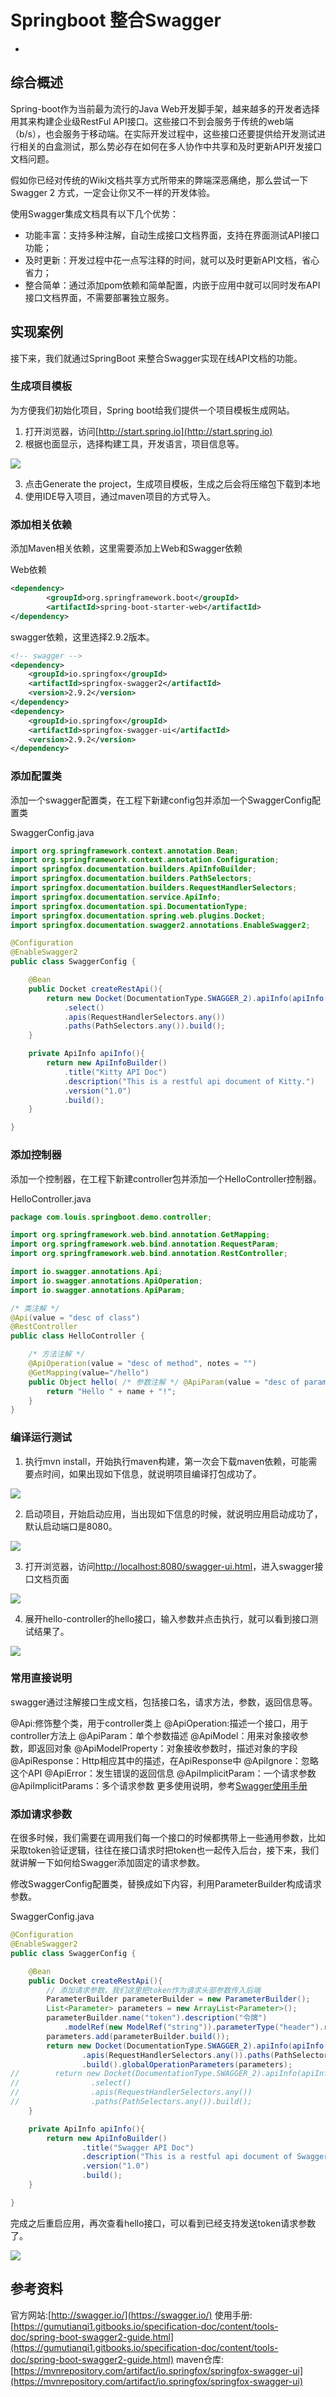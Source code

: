 [TOC]: # "Springboot 整合Swagger"

# Springboot 整合Swagger
-

## 综合概述

Spring-boot作为当前最为流行的Java Web开发脚手架，越来越多的开发者选择用其来构建企业级RestFul API接口。这些接口不到会服务于传统的web端（b/s），也会服务于移动端。在实际开发过程中，这些接口还要提供给开发测试进行相关的白盒测试，那么势必存在如何在多人协作中共享和及时更新API开发接口文档问题。

假如你已经对传统的Wiki文档共享方式所带来的弊端深恶痛绝，那么尝试一下Swagger 2 方式，一定会让你又不一样的开发体验。

使用Swagger集成文档具有以下几个优势：

- 功能丰富：支持多种注解，自动生成接口文档界面，支持在界面测试API接口功能；
- 及时更新：开发过程中花一点写注释的时间，就可以及时更新API文档，省心省力；
- 整合简单：通过添加pom依赖和简单配置，内嵌于应用中就可以同时发布API接口文档界面，不需要部署独立服务。

## 实现案例

接下来，我们就通过SpringBoot 来整合Swagger实现在线API文档的功能。

### 生成项目模板

为方便我们初始化项目，Spring boot给我们提供一个项目模板生成网站。

1. 打开浏览器，访问[http://start.spring.io](http://start.spring.io)
2. 根据也面显示，选择构建工具，开发语言，项目信息等。

![](.swagger_images/dce86b92.png)

3. 点击Generate the project，生成项目模板，生成之后会将压缩包下载到本地
4. 使用IDE导入项目，通过maven项目的方式导入。

### 添加相关依赖

添加Maven相关依赖，这里需要添加上Web和Swagger依赖

Web依赖
```xml
<dependency>
        <groupId>org.springframework.boot</groupId>
        <artifactId>spring-boot-starter-web</artifactId>
</dependency>

```

swagger依赖，这里选择2.9.2版本。

```xml
<!-- swagger -->
<dependency>
    <groupId>io.springfox</groupId>
    <artifactId>springfox-swagger2</artifactId>
    <version>2.9.2</version>
</dependency>
<dependency>
    <groupId>io.springfox</groupId>
    <artifactId>springfox-swagger-ui</artifactId>
    <version>2.9.2</version>
</dependency>
```

### 添加配置类

添加一个swagger配置类，在工程下新建config包并添加一个SwaggerConfig配置类

SwaggerConfig.java
```java
import org.springframework.context.annotation.Bean;
import org.springframework.context.annotation.Configuration;
import springfox.documentation.builders.ApiInfoBuilder;
import springfox.documentation.builders.PathSelectors;
import springfox.documentation.builders.RequestHandlerSelectors;
import springfox.documentation.service.ApiInfo;
import springfox.documentation.spi.DocumentationType;
import springfox.documentation.spring.web.plugins.Docket;
import springfox.documentation.swagger2.annotations.EnableSwagger2;

@Configuration
@EnableSwagger2
public class SwaggerConfig {

    @Bean
    public Docket createRestApi(){
        return new Docket(DocumentationType.SWAGGER_2).apiInfo(apiInfo())
            .select()
            .apis(RequestHandlerSelectors.any())
            .paths(PathSelectors.any()).build();
    }

    private ApiInfo apiInfo(){
        return new ApiInfoBuilder()
            .title("Kitty API Doc")
            .description("This is a restful api document of Kitty.")
            .version("1.0")
            .build();
    }

}
```

### 添加控制器

添加一个控制器，在工程下新建controller包并添加一个HelloController控制器。

HelloController.java

```java
package com.louis.springboot.demo.controller;

import org.springframework.web.bind.annotation.GetMapping;
import org.springframework.web.bind.annotation.RequestParam;
import org.springframework.web.bind.annotation.RestController;

import io.swagger.annotations.Api;
import io.swagger.annotations.ApiOperation;
import io.swagger.annotations.ApiParam;

/* 类注解 */
@Api(value = "desc of class")
@RestController
public class HelloController {

    /* 方法注解 */
    @ApiOperation(value = "desc of method", notes = "")
    @GetMapping(value="/hello")
    public Object hello( /* 参数注解 */ @ApiParam(value = "desc of param" , required=true ) @RequestParam String name) {
        return "Hello " + name + "!";
    }
}
```

### 编译运行测试

1. 执行mvn install，开始执行maven构建，第一次会下载maven依赖，可能需要点时间，如果出现如下信息，就说明项目编译打包成功了。

![](.swagger_images/37b73ae6.png)

2. 启动项目，开始启动应用，当出现如下信息的时候，就说明应用启动成功了，默认启动端口是8080。

![](.swagger_images/3935241e.png)

3. 打开浏览器，访问[http://localhost:8080/swagger-ui.html](http://localhost:8080/swagger-ui.html)，进入swagger接口文档页面

![](.swagger_images/5d0d92f1.png)

4. 展开hello-controller的hello接口，输入参数并点击执行，就可以看到接口测试结果了。

![](.swagger_images/6efbcf97.png)

### 常用直接说明

swagger通过注解接口生成文档，包括接口名，请求方法，参数，返回信息等。

@Api:修饰整个类，用于controller类上
@ApiOperation:描述一个接口，用于controller方法上
@ApiParam：单个参数描述
@ApiModel：用来对象接收参数，即返回对象
@ApiModelProperty：对象接收参数时，描述对象的字段
@ApiResponse：Http相应其中的描述，在ApiResponse中
@ApiIgnore：忽略这个API
@ApiError：发生错误的返回信息
@ApiImplicitParam：一个请求参数
@ApiImplicitParams：多个请求参数
更多使用说明，参考[Swagger使用手册](https://gumutianqi1.gitbooks.io/specification-doc/content/tools-doc/spring-boot-swagger2-guide.html)

### 添加请求参数

在很多时候，我们需要在调用我们每一个接口的时候都携带上一些通用参数，比如采取token验证逻辑，往往在接口请求时把token也一起传入后台，接下来，我们就讲解一下如何给Swagger添加固定的请求参数。

修改SwaggerConfig配置类，替换成如下内容，利用ParameterBuilder构成请求参数。

SwaggerConfig.java

```java
@Configuration
@EnableSwagger2
public class SwaggerConfig {

    @Bean
    public Docket createRestApi(){
        // 添加请求参数，我们这里把token作为请求头部参数传入后端
        ParameterBuilder parameterBuilder = new ParameterBuilder();  
        List<Parameter> parameters = new ArrayList<Parameter>();  
        parameterBuilder.name("token").description("令牌")
            .modelRef(new ModelRef("string")).parameterType("header").required(false).build();  
        parameters.add(parameterBuilder.build());  
        return new Docket(DocumentationType.SWAGGER_2).apiInfo(apiInfo()).select()
                .apis(RequestHandlerSelectors.any()).paths(PathSelectors.any())
                .build().globalOperationParameters(parameters);
//        return new Docket(DocumentationType.SWAGGER_2).apiInfo(apiInfo())
//                .select()
//                .apis(RequestHandlerSelectors.any())
//                .paths(PathSelectors.any()).build();
    }

    private ApiInfo apiInfo(){
        return new ApiInfoBuilder()
                .title("Swagger API Doc")
                .description("This is a restful api document of Swagger.")
                .version("1.0")
                .build();
    }

}
```

完成之后重启应用，再次查看hello接口，可以看到已经支持发送token请求参数了。

![](.swagger_images/4fdb725d.png)

## 参考资料

官方网站:[http://swagger.io/](https://swagger.io/)
使用手册:[https://gumutianqi1.gitbooks.io/specification-doc/content/tools-doc/spring-boot-swagger2-guide.html](https://gumutianqi1.gitbooks.io/specification-doc/content/tools-doc/spring-boot-swagger2-guide.html)
maven仓库:[https://mvnrepository.com/artifact/io.springfox/springfox-swagger-ui](https://mvnrepository.com/artifact/io.springfox/springfox-swagger-ui)



